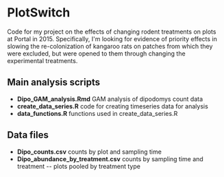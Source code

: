 # PlotSwitch
Code for my project on the effects of changing rodent treatments on plots at Portal in 2015. Specifically, I'm looking for evidence of priority effects in slowing the re-colonization of kangaroo rats on patches from which they were excluded, but were opened to them through changing the experimental treatments. 

## Main analysis scripts
  * __Dipo_GAM_analysis.Rmd__ GAM analysis of dipodomys count data
  * __create_data_series.R__ code for creating timeseries data for analysis
  * __data_functions.R__ functions used in create_data_series.R

## Data files
  * __Dipo_counts.csv__ counts by plot and sampling time
  * __Dipo_abundance_by_treatment.csv__ counts by sampling time and treatment -- plots pooled by treatment type
